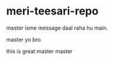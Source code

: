 # meri-teesari-repo
 master
isme message daal raha hu main.

 master
yo bro

this is great
 master
 master
